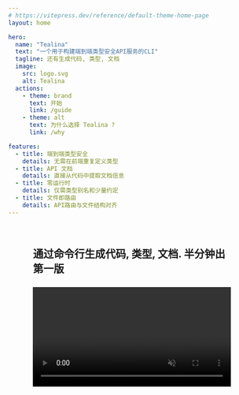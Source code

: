 ```yaml
---
# https://vitepress.dev/reference/default-theme-home-page
layout: home

hero:
  name: "Tealina"
  text: "一个用于构建端到端类型安全API服务的CLI"
  tagline: 还有生成代码, 类型, 文档
  image:
    src: logo.svg
    alt: Tealina
  actions:
    - theme: brand
      text: 开始
      link: /guide
    - theme: alt
      text: 为什么选择 Tealina ?
      link: /why

features:
  - title: 端到端类型安全
    details: 无需在前端重复定义类型
  - title: API 文档
    details: 直接从代码中提取文档信息
  - title: 零运行时
    details: 仅需类型别名和少量约定
  - title: 文件即路由
    details: API路由与文件结构对齐
---
```


<script setup>
import serverMp4 from '/server1.mp4?url'
import webMp4 from '/web.mp4?url'
</script>

<div style="height:1rem"></div>
<div class="vp-doc" style="padding-left:10%;padding-right:10%">

  ## 通过命令行生成代码, 类型, 文档. 半分钟出第一版
  <div style="height:.4rem"></div>
  <video :src="serverMp4" style="width:100%" muted loop controls/>

  <div style="height:2rem"></div>

  ## 端到端类型
  <div style="height:.4rem"></div>
  <video :src="webMp4" style="width:100%" muted loop controls/>
</div>